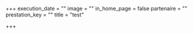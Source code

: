 +++
execution_date = ""
image = ""
in_home_page = false
partenaire = ""
prestation_key = ""
title = "test"

+++
